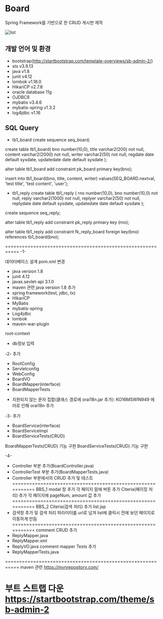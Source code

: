 # Board
Spring Framework를 기반으로 한 CRUD 게시판 제작

![list](https://user-images.githubusercontent.com/42952319/98673511-c7dcbc80-239a-11eb-82b5-12844f29743f.PNG)

## 개발 언어 및 환경
- bootstrap(http://startbootstrap.com/template-overviews/sb-admin-2/)
- sts v3.9.13
- java v1.8
- junit v4.12
- lombok v1.18.0
- HikariCP v2.7.8
- oracle database 11g
- OJDBC8
- mybatis v3.4.6
- mybatis-spring v1.3.2
- log4jdbc v1.16

## SQL Query
- tb1_board
create sequence seq_board;

create table tb1_board(
	bno number(10,0),
	title varchar2(200) not null,
	content varchar2(2000) not null,
	writer varchar2(50) not null,
	regdate date default sysdate,
	updatedate date default sysdate
);

alter table tb1_board add constraint pk_board
primary key(bno);

insert into tb1_board(bno, title, content, writer)
values(SEQ_BOARD.nextval, 'test title', 'test content', 'user');

- tb1_reply
create table tb1_reply (
rno number(10,0),
bno number(10,0) not null,
reply varchar2(1000) not null,
replyer varchar2(50) not null,
replydate date default sysdate,
updatedate date default sysdate
);

create sequence seq_reply;

alter table tb1_reply add constraint pk_reply primary key (rno);

alter table tb1_reply add constraint fk_reply_board
foreign key(bno) references tb1_board(bno);

===========================================================
-1-

데이터베이스 설계
pom.xml
변경
- java version 1.8
- junit 4.12
- javax.sevlet-api 3.1.0
- maven 관련 java version 1.8
추가
- spring framework(test, jdbc, tx)
- HikariCP
- MyBatis
- mybatis-spring
- Log4jdbc
- lombok
- maven-war-plugin

root-context
- db정보 입력


-2-
추가
- RootConfig
- Servletconfig
- WebConfig
- BoardVO
- BoardMapper(interface)
- BoardMapperTests

* 지원되지 않는 문자 집합(클래스 경로에 orai18n.jar 추가): KO16MSWIN949
	에러로 인해 orai18n 추가


-3-
추가
- BoardService(interface)
- BoardServiceImpl
- BoardServiceTests(CRUD)


BoardMapperTests(CRUD) 기능 구현
BoardServiceTests(CRUD) 기능 구현


-4-
- Controller 부분 추가(BoardController.java)
- ControllerTest 부분 추가(BoardMapperTests.java)
- Controller 부분에서의 CRUD 추가 및 테스트
===========================================================
BBS_1
modal 창 추가
각 페이지 밑에 버튼 추가
Citeria(페이징 처리) 추가
각 페이지에 pageNum, amount 값 추가
===========================================================
BBS_2
Citeria(검색 처리) 추가
list.jsp
- 검색창 추가 및 검색 처리
파라미터를 url로 넘겨 list에 클릭시 전에 보던 페이지로 이동하게 만듬
===========================================================
comment CRUD 추가
- ReplyMapper.java
- ReplyMapper.xml
- ReplyVO.java
comment mapper Tests 추가
- ReplyMapperTests.java

===========================================================
maven 관련
https://mvnrepository.com/

부트 스트랩 다운
https://startbootstrap.com/theme/sb-admin-2
============================================================

